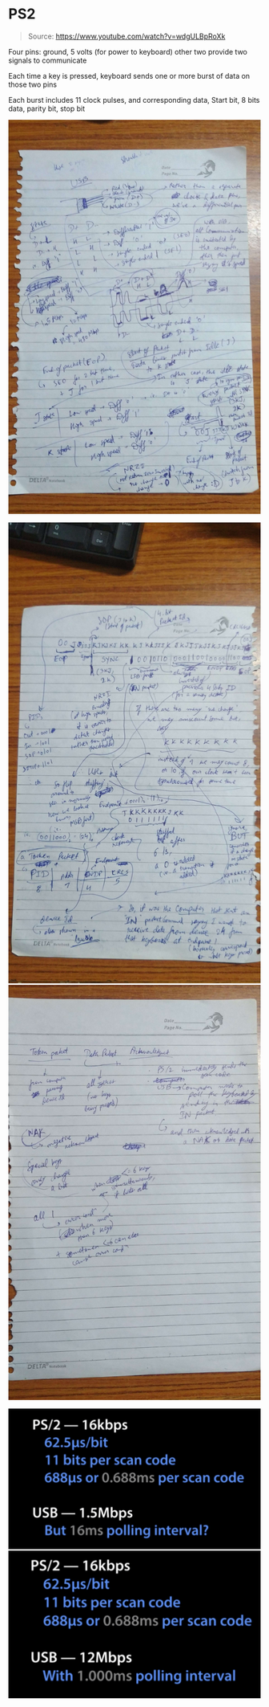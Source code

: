 # PS2

> Source: https://www.youtube.com/watch?v=wdgULBpRoXk

Four pins: ground, 5 volts (for power to keyboard)
           other two provide two signals to communicate

Each time a key is pressed, keyboard sends one or more burst of data on those two pins

Each burst includes 11 clock pulses, and corresponding data,
Start bit, 8 bits data, parity bit, stop bit

![](1.jpg)

![](2.jpg)
![](3.jpg)


![](low_speed.png)
![](high_speed.png)

